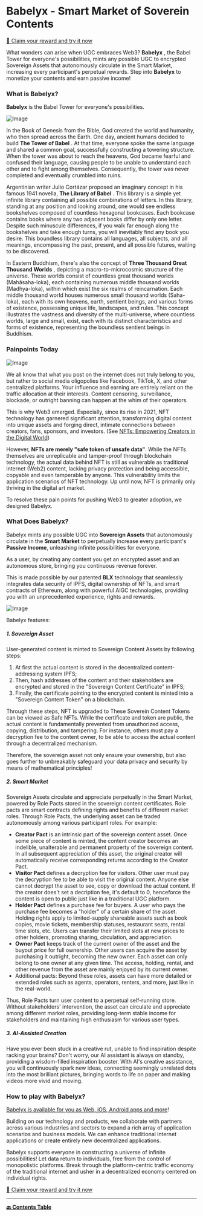 # Babelyx - Smart Market of Soverein Contents

[🎁 Claim your reward and try it now](https://u.babelyx.com/)

What wonders can arise when UGC embraces Web3? **Babelyx** , the Babel Tower for everyone's possibilities, mints any possible UGC to encrypted Sovereign Assets that autonomously circulate in the Smart Market, increasing every participant's perpetual rewards. Step into **Babelyx** to monetize your contents and earn passive income!

### What is Babelyx?

**Babelyx** is the Babel Tower for everyone's possibilities.

![Image](./images/pitchdeck/Slide1.jpeg)

In the Book of Genesis from the Bible, God created the world and humanity, who then spread across the Earth. One day, ancient humans decided to build **The Tower of Babel** . At that time, everyone spoke the same language and shared a common goal, successfully constructing a towering structure. When the tower was about to reach the heavens, God became fearful and confused their language, causing people to be unable to understand each other and to fight among themselves. Consequently, the tower was never completed and eventually crumbled into ruins.

Argentinian writer Julio Cortázar proposed an imaginary concept in his famous 1941 novella, **The Library of Babel** . This library is a simple yet infinite library containing all possible combinations of letters. In this library, standing at any position and looking around, one would see endless bookshelves composed of countless hexagonal bookcases. Each bookcase contains books where any two adjacent books differ by only one letter. Despite such minuscule differences, if you walk far enough along the bookshelves and take enough turns, you will inevitably find any book you desire. This boundless library contains all languages, all subjects, and all meanings, encompassing the past, present, and all possible futures, waiting to be discovered.

In Eastern Buddhism, there's also the concept of **Three Thousand Great Thousand Worlds** , depicting a macro-to-microcosmic structure of the universe. These worlds consist of countless great thousand worlds (Mahāsaha-loka), each containing numerous middle thousand worlds (Madhya-loka), within which exist the six realms of reincarnation. Each middle thousand world houses numerous small thousand worlds (Saha-loka), each with its own heavens, earth, sentient beings, and various forms of existence, possessing unique life, landscapes, and rules. This concept illustrates the vastness and diversity of the multi-universe, where countless worlds, large and small, exist, each with its distinct characteristics and forms of existence, representing the boundless sentient beings in Buddhism.

### Painpoints Today

![Image](./images/pitchdeck/Slide2.jpeg)

We all know that what you post on the internet does not truly belong to you, but rather to social media oligopolies like Facebook, TikTok, X, and other centralized platforms. Your influence and earning are entirely reliant on the traffic allocation at their interests. Content censoring, surveillance, blockade, or outright banning can happen at the whim of their operators.

This is why Web3 emerged. Especially, since its rise in 2021, NFT technology has garnered significant attention, transforming digital content into unique assets and forging direct, intimate connections between creators, fans, sponsors, and investors. (See [NFTs: Empowering Creators in the Digital World](https://learn.metamask.io/lessons/nfts-and-creators))

However, **NFTs are merely "safe token of unsafe data"**. While the NFTs themselves are unreplicable and tamper-proof through blockchain technology, the actual data behind NFT is still as vulnerable as traditional internet (Web2) content, lacking privacy protection and being accessible, copyable and even tamperable by anyone. This vulnerability limits the application scenarios of NFT technology. Up until now, NFT is primarily only thriving in the digital art market.

To resolve these pain points for pushing Web3 to greater adoption, we designed Babelyx.

### What Does Babelyx?

Babelyx mints any possible UGC into **Sovereign Assets** that autonomously circulate in the **Smart Market** to perpetually increase every participant's **Passive Income**, unleashing infinite possibilities for everyone.

As a user, by creating any content you get an encrypted asset and an autonomous store, bringing you continuous revenue forever.

This is made possible by our patented **BLX** technology that seamlessly integrates data security of IPFS, digital ownership of NFTs, and smart contracts of Ethereum, along with powerful AIGC technologies, providing you with an unprecedented experience, rights and rewards.

![Image](./images/pitchdeck/Slide3.jpeg)

Babelyx features:

##### 1. Sovereign Asset

User-generated content is minted to Sovereign Content Assets by following steps:

1. At first the actual content is stored in the decentralized content-addressing system IPFS;
2. Then, hash addresses of the content and their stakeholders are encrypted and stored in the "Sovereign Content Certificate" in IPFS;
3. Finally, the certificate pointing to the encrypted content is minted into a "Sovereign Content Token" on a blockchain.

Through these steps, NFT is upgraded to These Soverein Content Tokens can be viewed as Safe NFTs. While the certificate and token are public, the actual content is fundamentally prevented from unauthorized access, copying, distribution, and tampering. For instance, others must pay a decryption fee to the content owner, to be able to access the actual content through a decentralized mechanism.

Therefore, the sovereign asset not only ensure your ownership, but also goes further to unbreakably safeguard your data privacy and security by means of mathematical principles!

##### 2. Smart Market

Sovereign Assets circulate and appreciate perpetually in the Smart Market, powered by Role Pacts stored in the sovereign content certificates. Role pacts are smart contracts defining rights and benefits of different market roles. Through Role Pacts, the underlying asset can be traded autonomously among various participant roles. For example:

- **Creator Pact** is an intrinsic part of the sovereign content asset. Once some piece of content is minted, the content creator becomes an indelible, unalterable and permanent property of the sovereign content. In all subsequent appreciation of this asset, the original creator will automatically receive corresponding returns according to the Creator Pact.
- **Visitor Pact** defines a decryption fee for visitors. Other user must pay the decryption fee to be able to visit the original content. Anyone else cannot decrypt the asset to see, copy or download the actual content. If the creator does't set a decription fee, it's default to 0, henceforce the content is open to public just like in a traditional UGC platform.
- **Holder Pact** defines a purchase fee for buyers. A user who pays the purchase fee becomes a "holder" of a certain share of the asset. Holding rights apply to limited-supply shareable assets such as book copies, movie tickets, membership statuses, restaurant seats, rental time slots, etc. Users can transfer their limited slots at new prices to other holders, promoting sharing, circulation, and appreciation.
- **Owner Pact** keeps track of the current owner of the asset and the buyout price for full ownership. Other users can acquire the asset by purchasing it outright, becoming the new owner. Each asset can only belong to one owner at any given time. The access, holding, rental, and other revenue from the asset are mainly enjoyed by its current owner.
- Additional pacts: Beyond these roles, assets can have more detailed or extended roles such as agents, operators, renters, and more, just like in the real-world.

Thus, Role Pacts turn user content to a perpetual self-running store. Without stakeholders' intervention, the asset can circulate and appreciate among different market roles, providing long-term stable income for stakeholders and maintaining high enthusiasm for various user types.

##### 3. AI-Assisted Creation

Have you ever been stuck in a creative rut, unable to find inspiration despite racking your brains? Don't worry, our AI assistant is always on standby, providing a wisdom-filled inspiration booster. With AI's creative assistance, you will continuously spark new ideas, connecting seemingly unrelated dots into the most brilliant pictures, bringing words to life on paper and making videos more vivid and moving.

### How to play with Babelyx?

[Babelyx is available for you as Web, iOS, Android apps and more](https://links.babelyx.com)!

Building on our technology and products, we collaborate with partners across various industries and sectors to expand a rich array of application scenarios and business models. We can enhance traditional internet applications or create entirely new decentralized applications.

Babelyx supports everyone in constructing a universe of infinite possibilities! Let data return to individuals, free from the control of monopolistic platforms. Break through the platform-centric traffic economy of the traditional internet and usher in a decentralized economy centered on individual rights.

[🎁 Claim your reward and try it now](https://u.babelyx.com/)

---

**[🔙️ Contents Table](./home.md)**

